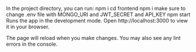 In the project directory, you can run:
npm i
cd frontend 
npm i
make sure to change .env file with MONGO_URI and JWT_SECRET and API_KEY
npm start
Runs the app in the development mode.
Open http://localhost:3000 to view it in your browser.

The page will reload when you make changes.
You may also see any lint errors in the console.
